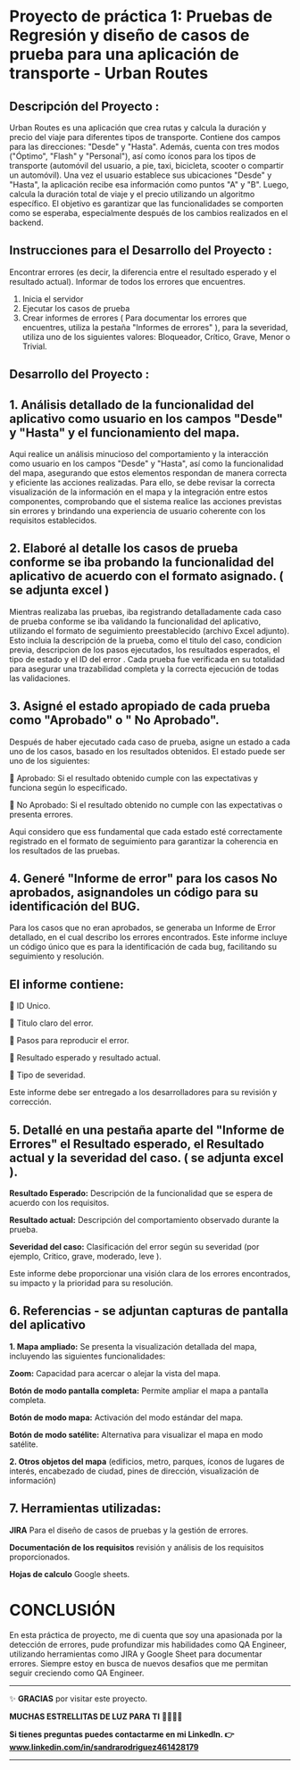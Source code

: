 # Proyecto de práctica 1: Pruebas de Regresión y diseño de casos de prueba para una aplicación de transporte - Urban Routes

## Descripción del Proyecto :

Urban Routes es una aplicación que crea rutas y calcula la duración y precio del viaje para diferentes tipos de transporte.
Contiene dos campos para las direcciones: "Desde" y "Hasta". Además, cuenta con tres modos ("Óptimo", "Flash" y "Personal"), así como íconos para los tipos de transporte (automóvil del usuario, a pie, taxi, bicicleta, scooter o compartir un automóvil).
Una vez el usuario establece sus ubicaciones "Desde" y "Hasta", la aplicación recibe esa información como puntos "A" y "B". Luego, calcula la duración total de viaje y el precio utilizando un algoritmo específico.
El objetivo es garantizar que las funcionalidades se comporten como se esperaba, especialmente después de los cambios realizados en el backend.

## Instrucciones para el Desarrollo del Proyecto :

Encontrar errores (es decir, la diferencia entre el resultado esperado y el resultado actual). Informar de todos los errores que encuentres.

1. Inicia el servidor
2. Ejecutar los casos de prueba
3. Crear informes de errores ( Para documentar los errores que encuentres, utiliza la pestaña "Informes de errores"  ), para la severidad, utiliza uno de los siguientes valores: Bloqueador, Crítico, Grave, Menor o Trivial.

## Desarrollo del Proyecto :

## 1. Análisis detallado de la funcionalidad del aplicativo como usuario en los campos "Desde" y "Hasta" y el funcionamiento del mapa.

Aqui realice un análisis minucioso del comportamiento y la interacción como usuario en los campos "Desde" y "Hasta", así como la funcionalidad del mapa, asegurando que estos elementos respondan de manera correcta y eficiente las acciones realizadas. Para ello, se debe revisar la correcta visualización de la información en el mapa y la integración entre estos componentes, comprobando que el sistema realice las acciones previstas sin errores y brindando una experiencia de usuario coherente con los requisitos establecidos.

## 2. Elaboré al detalle los casos de prueba conforme se iba probando la funcionalidad del aplicativo de acuerdo con el formato asignado. ( se adjunta excel )

Mientras realizaba las pruebas, iba registrando detalladamente cada caso de prueba conforme se iba validando la funcionalidad del aplicativo, utilizando el formato de seguimiento preestablecido (archivo Excel adjunto). Esto incluia la descripción de la prueba, como el titulo del caso, condicion previa, descripcion de los pasos ejecutados, los resultados esperados, el tipo de estado y el ID del error . Cada prueba fue verificada en su totalidad para asegurar una trazabilidad completa y la correcta ejecución de todas las validaciones.
   
## 3. Asigné el estado apropiado de cada prueba como "Aprobado" o " No Aprobado".

Después de haber ejecutado cada caso de prueba, asigne un estado a cada uno de los casos, basado en los resultados obtenidos. El estado puede ser uno de los siguientes:

  :key:   Aprobado:  Si el resultado obtenido cumple con las expectativas y funciona según lo especificado.
  
  :mega:  No Aprobado: Si el resultado obtenido no cumple con las expectativas o presenta errores.

Aqui considero que ess fundamental que cada estado esté correctamente registrado en el formato de seguimiento para garantizar la coherencia en los resultados de las pruebas.

## 4. Generé "Informe de error" para los casos No aprobados, asignandoles un código para su identificación del BUG.

Para los casos que no eran aprobados, se generaba un Informe de Error detallado, en el cual describo los errores encontrados. Este informe incluye un código único que es para la identificación de cada bug, facilitando su seguimiento y resolución. 

## El informe contiene:

:mag_right: ID Unico.

:mag_right: Titulo claro del error.

:mag_right: Pasos para reproducir el error.

:mag_right: Resultado esperado y resultado actual.

:mag_right: Tipo de severidad.

Este informe debe ser entregado a los desarrolladores para su revisión y corrección.

## 5. Detallé en una pestaña aparte del "Informe de Errores" el Resultado esperado, el Resultado actual y la severidad del caso. ( se adjunta excel ).

**Resultado Esperado:** Descripción de la funcionalidad que se espera de acuerdo con los requisitos.

**Resultado actual:** Descripción del comportamiento observado durante la prueba.

**Severidad del caso:** Clasificación del error según su severidad (por ejemplo, Critico, grave, moderado, leve ).

Este informe debe proporcionar una visión clara de los errores encontrados, su impacto y la prioridad para su resolución.

## 6. Referencias - se adjuntan capturas de pantalla del aplicativo

**1. Mapa ampliado:** Se presenta la visualización detallada del mapa, incluyendo las siguientes funcionalidades:

**Zoom:** Capacidad para acercar o alejar la vista del mapa.

**Botón de modo pantalla completa:** Permite ampliar el mapa a pantalla completa.

**Botón de modo mapa:** Activación del modo estándar del mapa.

**Botón de modo satélite:** Alternativa para visualizar el mapa en modo satélite.

**2. Otros objetos del mapa** (edificios, metro, parques, íconos de lugares de interés, encabezado de ciudad, pines de dirección, visualización de información)

## 7. Herramientas utilizadas:

**JIRA** Para el diseño de casos de pruebas y la gestión de errores.

**Documentación de los requisitos** revisión y análisis de los requisitos proporcionados.

**Hojas de calculo** Google sheets.

# CONCLUSIÓN

En esta práctica de proyecto, me di cuenta que soy una apasionada por la detección de errores, pude profundizar mis habilidades como QA Engineer, utilizando herramientas como JIRA y Google Sheet para documentar errores. Siempre estoy en busca de nuevos desafios que me permitan seguir creciendo como QA Engineer. 

************


:sparkles: **GRACIAS** por visitar este proyecto. 

**MUCHAS ESTRELLITAS DE LUZ PARA TI** :star2::star2::star2::star2:

**Si tienes preguntas puedes contactarme en mi Linkedln. :point_right: www.linkedin.com/in/sandrarodriguez461428179**



**************

